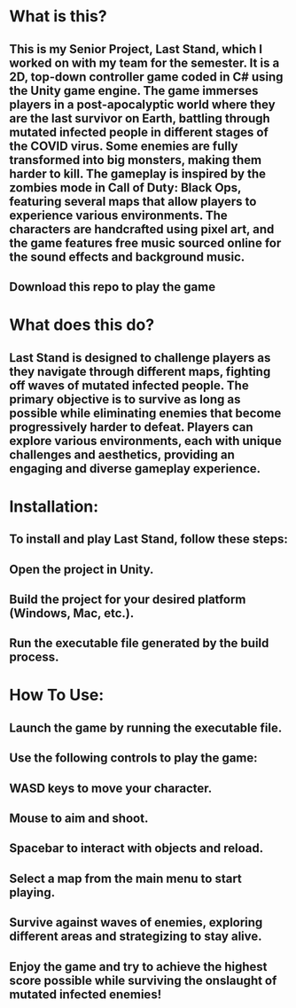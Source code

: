 # What is this?
## This is my Senior Project, Last Stand, which I worked on with my team for the semester. It is a 2D, top-down controller game coded in C# using the Unity game engine. The game immerses players in a post-apocalyptic world where they are the last survivor on Earth, battling through mutated infected people in different stages of the COVID virus. Some enemies are fully transformed into big monsters, making them harder to kill. The gameplay is inspired by the zombies mode in Call of Duty: Black Ops, featuring several maps that allow players to experience various environments. The characters are handcrafted using pixel art, and the game features free music sourced online for the sound effects and background music.

## Download this repo to play the game

# What does this do?
## Last Stand is designed to challenge players as they navigate through different maps, fighting off waves of mutated infected people. The primary objective is to survive as long as possible while eliminating enemies that become progressively harder to defeat. Players can explore various environments, each with unique challenges and aesthetics, providing an engaging and diverse gameplay experience.

# Installation:
## To install and play Last Stand, follow these steps:

## Open the project in Unity.
## Build the project for your desired platform (Windows, Mac, etc.).
## Run the executable file generated by the build process.

# How To Use:
## Launch the game by running the executable file.
## Use the following controls to play the game:
## WASD keys to move your character.
## Mouse to aim and shoot.
## Spacebar to interact with objects and reload.
## Select a map from the main menu to start playing.
## Survive against waves of enemies, exploring different areas and strategizing to stay alive.
## Enjoy the game and try to achieve the highest score possible while surviving the onslaught of mutated infected enemies!
